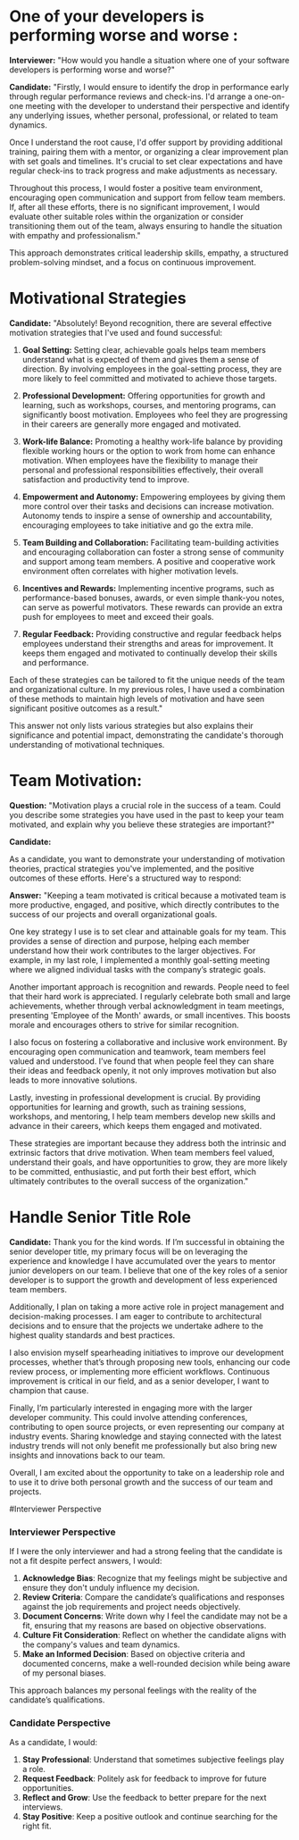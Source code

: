# **One of your developers is performing worse and worse** :

**Interviewer:** "How would you handle a situation where one of your software developers is performing worse and worse?"

**Candidate:** "Firstly, I would ensure to identify the drop in performance early through regular performance reviews and check-ins. I'd arrange a one-on-one meeting with the developer to understand their perspective and identify any underlying issues, whether personal, professional, or related to team dynamics.

Once I understand the root cause, I'd offer support by providing additional training, pairing them with a mentor, or organizing a clear improvement plan with set goals and timelines. It's crucial to set clear expectations and have regular check-ins to track progress and make adjustments as necessary.

Throughout this process, I would foster a positive team environment, encouraging open communication and support from fellow team members. If, after all these efforts, there is no significant improvement, I would evaluate other suitable roles within the organization or consider transitioning them out of the team, always ensuring to handle the situation with empathy and professionalism."

This approach demonstrates critical leadership skills, empathy, a structured problem-solving mindset, and a focus on continuous improvement.


# **Motivational Strategies**

**Candidate:** "Absolutely! Beyond recognition, there are several effective motivation strategies that I've used and found successful:

1. **Goal Setting:** Setting clear, achievable goals helps team members understand what is expected of them and gives them a sense of direction. By involving employees in the goal-setting process, they are more likely to feel committed and motivated to achieve those targets.

2. **Professional Development:** Offering opportunities for growth and learning, such as workshops, courses, and mentoring programs, can significantly boost motivation. Employees who feel they are progressing in their careers are generally more engaged and motivated.

3. **Work-life Balance:** Promoting a healthy work-life balance by providing flexible working hours or the option to work from home can enhance motivation. When employees have the flexibility to manage their personal and professional responsibilities effectively, their overall satisfaction and productivity tend to improve.

4. **Empowerment and Autonomy:** Empowering employees by giving them more control over their tasks and decisions can increase motivation. Autonomy tends to inspire a sense of ownership and accountability, encouraging employees to take initiative and go the extra mile.

5. **Team Building and Collaboration:** Facilitating team-building activities and encouraging collaboration can foster a strong sense of community and support among team members. A positive and cooperative work environment often correlates with higher motivation levels.

6. **Incentives and Rewards:** Implementing incentive programs, such as performance-based bonuses, awards, or even simple thank-you notes, can serve as powerful motivators. These rewards can provide an extra push for employees to meet and exceed their goals.

7. **Regular Feedback:** Providing constructive and regular feedback helps employees understand their strengths and areas for improvement. It keeps them engaged and motivated to continually develop their skills and performance.

Each of these strategies can be tailored to fit the unique needs of the team and organizational culture. In my previous roles, I have used a combination of these methods to maintain high levels of motivation and have seen significant positive outcomes as a result."

This answer not only lists various strategies but also explains their significance and potential impact, demonstrating the candidate's thorough understanding of motivational techniques.


# **Team Motivation:**

**Question:**
"Motivation plays a crucial role in the success of a team. Could you describe some strategies you have used in the past to keep your team motivated, and explain why you believe these strategies are important?"

**Candidate:**

As a candidate, you want to demonstrate your understanding of motivation theories, practical strategies you've implemented, and the positive outcomes of these efforts. Here's a structured way to respond:

**Answer:**
"Keeping a team motivated is critical because a motivated team is more productive, engaged, and positive, which directly contributes to the success of our projects and overall organizational goals.

One key strategy I use is to set clear and attainable goals for my team. This provides a sense of direction and purpose, helping each member understand how their work contributes to the larger objectives. For example, in my last role, I implemented a monthly goal-setting meeting where we aligned individual tasks with the company’s strategic goals.

Another important approach is recognition and rewards. People need to feel that their hard work is appreciated. I regularly celebrate both small and large achievements, whether through verbal acknowledgment in team meetings, presenting 'Employee of the Month' awards, or small incentives. This boosts morale and encourages others to strive for similar recognition.

I also focus on fostering a collaborative and inclusive work environment. By encouraging open communication and teamwork, team members feel valued and understood. I’ve found that when people feel they can share their ideas and feedback openly, it not only improves motivation but also leads to more innovative solutions.

Lastly, investing in professional development is crucial. By providing opportunities for learning and growth, such as training sessions, workshops, and mentoring, I help team members develop new skills and advance in their careers, which keeps them engaged and motivated.

These strategies are important because they address both the intrinsic and extrinsic factors that drive motivation. When team members feel valued, understand their goals, and have opportunities to grow, they are more likely to be committed, enthusiastic, and put forth their best effort, which ultimately contributes to the overall success of the organization."

# **Handle Senior Title Role**

**Candidate:** Thank you for the kind words. If I’m successful in obtaining the senior developer title, my primary focus will be on leveraging the experience and knowledge I have accumulated over the years to mentor junior developers on our team. I believe that one of the key roles of a senior developer is to support the growth and development of less experienced team members.

Additionally, I plan on taking a more active role in project management and decision-making processes. I am eager to contribute to architectural decisions and to ensure that the projects we undertake adhere to the highest quality standards and best practices. 

I also envision myself spearheading initiatives to improve our development processes, whether that’s through proposing new tools, enhancing our code review process, or implementing more efficient workflows. Continuous improvement is critical in our field, and as a senior developer, I want to champion that cause.

Finally, I’m particularly interested in engaging more with the larger developer community. This could involve attending conferences, contributing to open source projects, or even representing our company at industry events. Sharing knowledge and staying connected with the latest industry trends will not only benefit me professionally but also bring new insights and innovations back to our team.

Overall, I am excited about the opportunity to take on a leadership role and to use it to drive both personal growth and the success of our team and projects.


#Interviewer Perspective

### Interviewer Perspective

If I were the only interviewer and had a strong feeling that the candidate is not a fit despite perfect answers, I would:

1. **Acknowledge Bias**: Recognize that my feelings might be subjective and ensure they don't unduly influence my decision.
2. **Review Criteria**: Compare the candidate’s qualifications and responses against the job requirements and project needs objectively.
3. **Document Concerns**: Write down why I feel the candidate may not be a fit, ensuring that my reasons are based on objective observations.
4. **Culture Fit Consideration**: Reflect on whether the candidate aligns with the company's values and team dynamics.
5. **Make an Informed Decision**: Based on objective criteria and documented concerns, make a well-rounded decision while being aware of my personal biases.

This approach balances my personal feelings with the reality of the candidate’s qualifications.

### Candidate Perspective

As a candidate, I would:

1. **Stay Professional**: Understand that sometimes subjective feelings play a role.
2. **Request Feedback**: Politely ask for feedback to improve for future opportunities.
3. **Reflect and Grow**: Use the feedback to better prepare for the next interviews.
4. **Stay Positive**: Keep a positive outlook and continue searching for the right fit.
